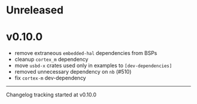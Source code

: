 # Unreleased

# v0.10.0

- remove extraneous `embedded-hal` dependencies from BSPs
- cleanup `cortex_m` dependency
- move `usbd-x` crates used only in examples to `[dev-dependencies]`
- removed unnecessary dependency on `nb` (#510)
- fix `cortex-m` dev-dependency

---

Changelog tracking started at v0.10.0
